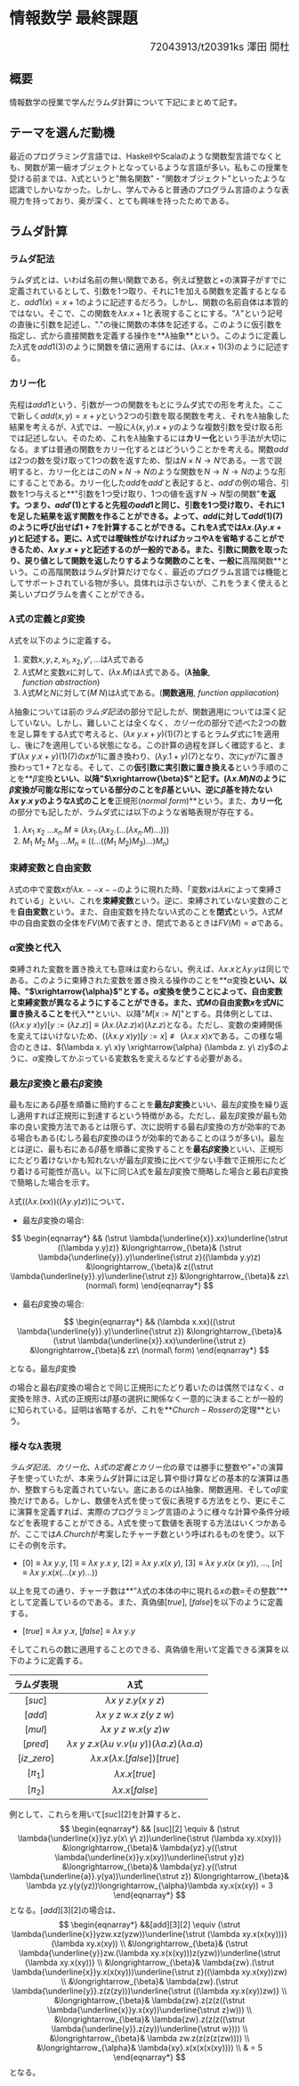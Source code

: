 # 情報数学 最終課題

<div align="right"><font size=4.5px>72043913/t20391ks 澤田 開杜</font></div>

## 概要

  情報数学の授業で学んだラムダ計算について下記にまとめて記す。

## テーマを選んだ動機

  最近のプログラミング言語では、HaskellやScalaのような関数型言語でなくとも、関数が第一級オブジェクトとなっているような言語が多い。私もこの授業を受ける前までは、λ式というと"無名関数"・"関数オブジェクト"といったような認識でしかいなかった。しかし、学んでみると普通のプログラム言語のような表現力を持っており、奥が深く、とても興味を持ったためである。

## ラムダ計算

  ### ラムダ記法

  ラムダ式とは、いわば名前の無い関数である。例えば整数と$+$の演算子がすでに定義されているとして、引数を1つ取り、それに$1$を加える関数を定義するとなると、$add1(x)=x+1$のように記述するだろう。しかし、関数の名前自体は本質的ではない。そこで、この関数を$\lambda x. x + 1$と表現することにする。"$\lambda$"という記号の直後に引数を記述し、"$.$"の後に関数の本体を記述する。このように仮引数を指定し、式から直接関数を定義する操作を**$\lambda$抽象**という。このように定義した$\lambda$式を$add1(3)$のように関数を値に適用するには、$(\lambda x.x+1)(3)$のように記述する。

### カリー化

  先程は$add1$という、引数が一つの関数をもとにラムダ式での形を考えた。ここで新しく$add(x,y)=x+y$という2つの引数を取る関数を考え、それを$\lambda$抽象した結果を考えるが、$\lambda$式では、一般に$\lambda (x, y).x+y$のような複数引数を受け取る形では記述しない。そのため、これを$\lambda$抽象するには**カリー化**という手法が大切になる。まずは普通の関数をカリー化するとはどういうことかを考える。関数$add$は2つの数を受け取って1つの数を返すため、型は$N \times N \to N$である。一言で説明すると、カリー化とはこの$N \times N \to N$のような関数を$N \to N \to N$のような形にすることである。カリー化した$add$を$add'$と表記すると、$add'$の例の場合、引数を$1$つ与えると**"引数を1つ受け取り、1つの値を返す$N \to N$型の関数"**を返す。つまり、$add'(1)$とすると先程の$add1$と同じ、引数を1つ受け取り、それに1を足した結果を返す関数を作ることができる。よって、$add$に対して$add(1)(7)$のように呼び出せば$1+7$を計算することができる。これを$\lambda$式では$\lambda x.(\lambda y. x+y)$と記述する。更に、$\lambda$式では曖昧性がなければカッコや$\lambda$を省略することができるため、$\lambda x\ y.x+y$と記述するのが一般的である。また、引数に関数を取ったり、戻り値として関数を返したりするような関数のことを、一般に**高階関数**という。この高階関数はラムダ計算だけでなく、最近のプログラム言語では機能としてサポートされている物が多い。具体れは示さないが、これをうまく使えると美しいプログラムを書くことができる。

### $\lambda$式の定義と$\beta$変換

$\lambda$式を以下のように定義する。

1. 変数$x,y,z,x_1,x_2,y',...$は$\lambda$式である
2. $\lambda$式$M$と変数$x$に対して、$(\lambda x.M)$は$\lambda$式である。(**$\lambda$抽象**, $function\ abstraction$)
3. $\lambda$式$M$と$N$に対して$(M\ N)$は$\lambda$式である。(**関数適用**, $function\ appliacation$)

$\lambda$抽象については前の*ラムダ記法*の部分で記したが、関数適用については深く記していない。しかし、難しいことは全くなく、*カリー化*の部分で述べた2つの数を足し算をする$\lambda$式で考えると、$(\lambda x\ y.x+y)(1)(7)$とするとラムダ式に$1$を適用し、後に$7$を適用している状態になる。この計算の過程を詳しく確認すると、まず$(\lambda x\ y.x+y)(1)(7)$の$x$が$1$に置き換わり、$(\lambda y. 1+y)(7)$となり、次に$y$が$7$に置き換わって$1+7$となる。そして、この**仮引数に実引数に置き換える**という手順のことを**$\beta$変換**といい、以降"$\xrightarrow{\beta}$"と記す。$(\lambda x.M)N$のように$\beta$変換が可能な形になっている部分のことを$\beta$基といい、逆に$\beta$基を持たない$\lambda x\ y. x\ y$のような$\lambda$式のことを**正規形($normal\ form$)**という。また、**カリー化**の部分でも記したが、ラムダ式には以下のような省略表現が存在する。

1. $\lambda x_1\ x_2\ ... x_n.M \equiv (\lambda x_1.(\lambda x_2.(...(\lambda x_n.M)...)))$
2. $M_1\ M_2\ M_3\ ... M_n \equiv ((...((M_1\ M_2)M_3)...)M_n)$

### 束縛変数と自由変数

  $\lambda$式の中で変数$x$が$\lambda x.--x--$のように現れた時、「変数$x$は$\lambda x$によって束縛されている」といい、これを**束縛変数**という。逆に、束縛されていない変数のことを**自由変数**という。また、自由変数を持たない$\lambda$式のことを**閉式**という。$\lambda$式$M$中の自由変数の全体を$FV(M)$で表すとき、閉式であるときは$FV(M)=\emptyset$である。

### $\alpha$変換と代入

  束縛された変数を置き換えても意味は変わらない。例えば、$\lambda x.x$と$\lambda y.y$は同じである。このように束縛された変数を置き換える操作のことを**$\alpha$変換**といい、以降、"$\xrightarrow{\alpha}$"とする。$\alpha$変換を使うことによって、自由変数と束縛変数が異なるようにすることができる。また、式$M$の自由変数$x$を式$N$に置き換えることを**代入**といい、以降"$M[x := N]$"とする。具体例としては、$((\lambda x. y\ x)y)[y := (\lambda z.z)] \equiv (\lambda x.(\lambda z.z)x)(\lambda z.z)$となる。ただし、変数の束縛関係を変えてはいけないため、$((\lambda x.y\ x)y)[y := x] \not \equiv (\lambda x.x\ x)x$である。この様な場合のときは、$(\lambda x. y\ x)y \xrightarrow{\alpha} (\lambda z. y\ z)y$のように、$\alpha$変換してかぶっている変数名を変えるなどする必要がある。



### 最左$\beta$変換と最右$\beta$変換

  最も左にある$\beta$基を順番に簡約することを**最左$\beta$変換**といい、最左$\beta$変換を繰り返し適用すれば正規形に到達するという特徴がある。ただし、最左$\beta$変換が最も効率の良い変換方法であるとは限らず、次に説明する最右$\beta$変換の方が効率的である場合もある(むしろ最右$\beta$変換のほうが効率的であることのほうが多い)。最左とは逆に、最も右にある$\beta$基を順番に変換することを**最右$\beta$変換**といい、正規形にたどり着けないかも知れないが最左$\beta$変換に比べて少ない手数で正規形にたどり着ける可能性が高い。以下に同じ$\lambda$式を最左$\beta$変換で簡略した場合と最右$\beta$変換で簡略した場合を示す。

$\lambda$式$((\lambda x.(xx))((\lambda y.y)z))$について、

+ 最左$\beta$変換の場合:

$$
\begin{eqnarray*}
&& (\strut \lambda{\underline{x}}.xx)\underline{\strut ((\lambda y.y)z)}
&\longrightarrow_{\beta}& (\strut \lambda{\underline{y}}.y)\underline{\strut z}((\lambda y.y)z)
&\longrightarrow_{\beta}& z((\strut \lambda{\underline{y}}.y)\underline{\strut z})
&\longrightarrow_{\beta}& zz\ (normal\ form)
\end{eqnarray*}
$$

+ 最右$\beta$変換の場合: 

$$
\begin{eqnarray*}
&& (\lambda x.xx)((\strut \lambda{\underline{y}}.y)\underline{\strut z})
&\longrightarrow_{\beta}& (\strut \lambda{\underline{x}}.xx)\underline{\strut z}
&\longrightarrow_{\beta}& zz\ (normal\ form)
\end{eqnarray*}
$$



となる。最左$\beta$変換

の場合と最右$\beta$変換の場合とで同じ正規形にたどり着いたのは偶然ではなく、$\alpha$変換を除き、$\lambda$式の正規形は$\beta$基の選択に関係なく一意的に決まることが一般的に知られている。証明は省略するが、これを**$Church-Rosser$の定理**という。

### 様々な$\lambda$表現

*ラムダ記法*、*カリー化*、*$\lambda$式の定義とカリー化*の章では勝手に整数や"+"の演算子を使っていたが、本来ラムダ計算には足し算や掛け算などの基本的な演算は愚か、整数すらも定義されていない。底にあるのは$\lambda$抽象、関数適用、そして$\alpha \beta$変換だけである。しかし、数値を$\lambda$式を使って仮に表現する方法をとり、更にそこに演算を定義すれば、実際のプログラミング言語のように様々な計算や条件分岐などを表現することができる。$\lambda$式を使って数値を表現する方法はいくつかあるが、ここでは$A.Church$が考案したチャーチ数という呼ばれるものを使う。以下にその例を示す。

+ $[0] \equiv \lambda x\ y.y,\ [1] \equiv \lambda x\ y.x\ y,\ [2] \equiv \lambda x\ y.x(x\ y),\ [3] \equiv \lambda x\ y.x(x\ (x\ y)),\ ...,\ [n] \equiv \lambda x\ y.x(x(...(x\ y)...))$

以上を見ての通り、チャーチ数は**"$\lambda$式の本体の中に現れる$x$の数$=$その整数"**として定義しているのである。また、真偽値$[true],\ [false]$を以下のように定義する。

+ $[true] \equiv \lambda x\ y.x,\ [false] \equiv \lambda x\ y.y$

そしてこれらの数に適用することのできる、真偽値を用いて定義できる演算を以下のように定義する。

|  ラムダ表現  |                         $\lambda$式                          |
| :----------: | :----------------------------------------------------------: |
|   $[suc]$    |                 $\lambda x\ y\ z.y(x\ y\ z)$                 |
|   $[add]$    |              $\lambda x\ y\ z\ w.x\ z(y\ z\ w)$              |
|   $[mul]$    |                $\lambda x\ y\ z\ w.x(y\ z)w$                 |
|   $[pred]$   | $\lambda x\ y\ z.x(\lambda u\ v.v(u\ y))(\lambda a.z)(\lambda a.a)$ |
| $[iz\_zero]$ |            $\lambda x.x(\lambda x.[false])[true]$            |
|  $[\pi_1]$   |                     $\lambda x.x[true]$                      |
|  $[\pi_2]$   |                     $\lambda x.x[false]$                     |



例として、これらを用いて$[suc][2]$を計算すると、
$$
\begin{eqnarray*}
&& [suc][2] \equiv
& (\strut \lambda{\underline{x}}yz.y(x\ y\ z))\underline{\strut (\lambda xy.x(xy))}
&\longrightarrow_{\beta}& \lambda{yz}.y((\strut \lambda{\underline{x}}y.x(xy))\underline{\strut y}z)
&\longrightarrow_{\beta}& \lambda{yz}.y((\strut \lambda{\underline{a}}.y(ya))\underline{\strut z})
&\longrightarrow_{\beta}& \lambda yz.y(y(yz))\longrightarrow_{\alpha}\lambda xy.x(x(xy)) = 3
\end{eqnarray*}
$$
となる。$[add][3][2]$の場合は、
$$
\begin{eqnarray*}
&&[add][3][2] \equiv (\strut \lambda{\underline{x}}yzw.xz(yzw))\underline{\strut (\lambda xy.x(x(xy)))}(\lambda xy.x(xy)) \\
&\longrightarrow_{\beta}& (\strut \lambda{\underline{y}}zw.(\lambda xy.x(x(xy)))z(yzw))\underline{\strut (\lambda xy.x(xy))} \\
&\longrightarrow_{\beta}& \lambda{zw}.(\strut \lambda{\underline{x}}y.x(x(xy)))\underline{\strut z}((\lambda xy.x(xy))zw) \\
&\longrightarrow_{\beta}& \lambda{zw}.(\strut \lambda{\underline{y}}.z(z(zy)))\underline{\strut ((\lambda xy.x(xy))zw)} \\
&\longrightarrow_{\beta}& \lambda{zw}.z(z(z((\strut \lambda{\underline{x}}y.x(xy))\underline{\strut z}w))) \\
&\longrightarrow_{\beta}& \lambda{zw}.z(z(z((\strut \lambda{\underline{y}}.z(zy))\underline{\strut w}))) \\
&\longrightarrow_{\beta}& \lambda zw.z(z(z(z(zw)))) \\
&\longrightarrow_{\alpha}& \lambda{xy}.x(x(x(x(xy)))) \\
& = 5
\end{eqnarray*}
$$
となる。

